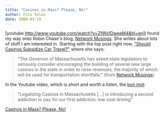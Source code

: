 ```yaml
---
title: "Casinos in Mass? Please, No!"
author: Pito Salas
date: 2008-03-19
---
```




[youtube http://www.youtube.com/watch?v=ZfWsfDweeM4&hl=en]I found my way onto
Robin Chase's blog, [Network Musings](<http://networkmusings.blogspot.com/>).
She writes about lots of stuff I am interested in. Starting with the top post
right now, ["Should Casinos Subsidize Car
Travel?"](<http://networkmusings.blogspot.com/2008/03/casinos-and-cars.html>)
where she says:

> "The Governor of Massachusetts has asked state legislators to seriously
> consider encouraging the building of several new large casinos in the state
> in order to raise revenues, the majority of which will be used for
> transportation shortfalls." (from [Network
> Musings](<http://networkmusings.blogspot.com/>))

In the Youtube video, which is short and worth a listen, the [bon
mot](<http://en.wiktionary.org/wiki/bon_mot>):

> "Legalizing Casinos in Massachusetts […] is introducing a second addiction
> to pay for our first addiction: low cost driving"


[Casinos in Mass? Please, No!](None)
